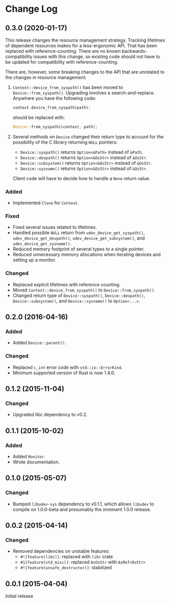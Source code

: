 # Change Log

## 0.3.0 (2020-01-17)

This release changes the resource management strategy. Tracking lifetimes of dependent resources
makes for a less-ergonomic API. That has been replaced with reference-counting. There are no known
backwards-compatibility issues with this change, so existing code should not have to be updated for
compatibility with reference-counting.

There are, however, some breaking changes to the API that are unrelated to the changes in resource
management:

1. `Context::device_from_syspath()` has been moved to `Device::from_syspath()`. Upgrading involves a
   search-and-replace. Anywhere you have the following code:

   ```rust
   context.device_from_syspath(path);
   ```

   should be replaced with:

   ```rust
   Device::from_syspath(&context, path);
   ```

2. Several methods on `Device` changed their return type to account for the possibility of the C
   library returning `NULL` pointers:

   * `Device::syspath()` returns `Option<&Path>` instead of `&Path`.
   * `Device::devpath()` returns `Option<&OsStr>` instead of `&OsStr`.
   * `Device::subsystem()` returns `Option<&OsStr>` instead of `&OsStr`.
   * `Device::sysname()` returns `Option<&OsStr>` instead of `&OsStr`.

   Client code will have to decide how to handle a `None` return value.

### Added
* Implemented `Clone` for `Context`.

### Fixed
* Fixed several issues related to lifetimes.
* Handled possible `NULL` return from `udev_device_get_syspath()`, `udev_device_get_devpath()`,
  `udev_device_get_subsystem()`, and `udev_device_get_sysname()`.
* Reduced memory footprint of several types to a single pointer.
* Reduced unnecessary memory allocations when iterating devices and setting up a monitor.

### Changed
* Replaced explicit lifetimes with reference counting.
* Moved `Context::device_from_syspath()` to `Device::from_syspath()`.
* Changed return type of `Device::syspath()`, `Device::devpath()`, `Device::subsystem()`, and
  `Device::sysname()` to `Option<...>`.


## 0.2.0 (2016-04-16)

### Added
* Added `Device::parent()`.

### Changed
* Replaced `c_int` error code with `std::io::ErrorKind`.
* Minimum supported version of Rust is now 1.4.0.


## 0.1.2 (2015-11-04)

### Changed
* Upgraded libc dependency to v0.2.


## 0.1.1 (2015-10-02)

### Added
* Added `Monitor`.
* Wrote documentation.

## 0.1.0 (2015-05-07)

### Changed
* Bumped `libudev-sys` dependency to v0.1.1, which allows `libudev` to compile on 1.0.0-beta and
  presumably the imminent 1.0.0 release.


## 0.0.2 (2015-04-14)

### Changed
* Removed dependencies on unstable features:
  * `#![feature(libc)]`: replaced with `libc` crate
  * `#1[feature(std_misc)]`: replaced `AsOsStr` with `AsRef<OsStr>`
  * `#![feature(unsafe_destructor)]`: stabilized


## 0.0.1 (2015-04-04)
Initial release
